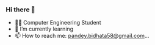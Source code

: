 ### Hi there 👋



- 👩‍💻 Computer Engineering Student
- 🌱 I’m currently learning
- 📫 How to reach me: pandey.bidhata58@gmail.com...

